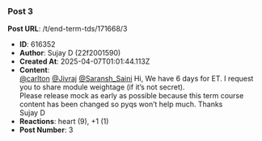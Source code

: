 ### Post 3
**Post URL**: /t/end-term-tds/171668/3
- **ID**: 616352
- **Author**: Sujay D (22f2001590)
- **Created At**: 2025-04-07T01:01:44.113Z
- **Content**:  
  <a class="mention" href="/u/carlton">@carlton</a> <a class="mention" href="/u/jivraj">@Jivraj</a> <a class="mention" href="/u/saransh_saini">@Saransh_Saini</a>
Hi,
We have 6 days for ET. I request you to share module weightage (if it’s not secret).<br>
Please release mock as early as possible because this term course content has been changed so pyqs won’t help much.
Thanks<br>
Sujay D
- **Reactions**: heart (9), +1 (1)
- **Post Number**: 3

